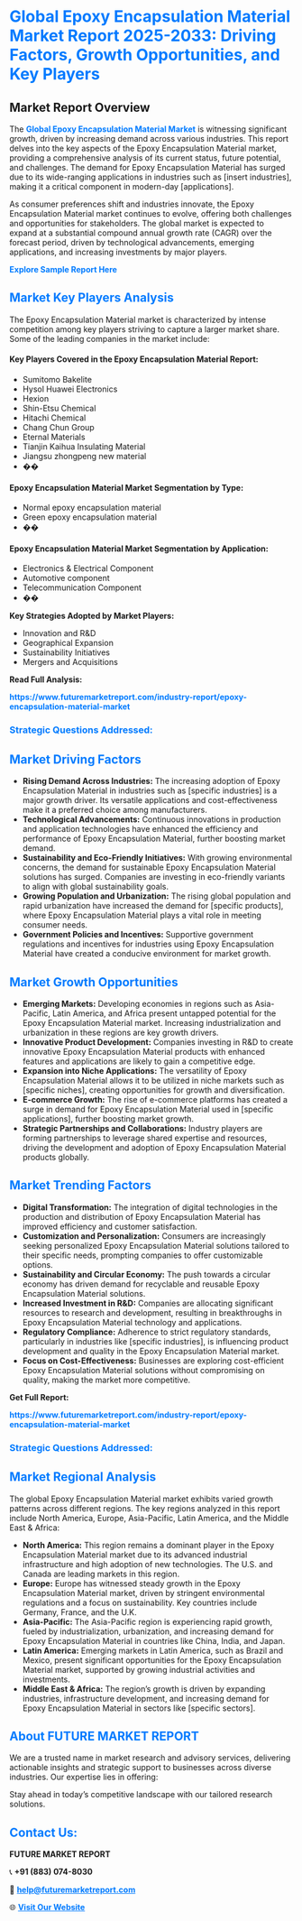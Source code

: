 <h1 style="color: #007BFF;">Global Epoxy Encapsulation Material Market Report 2025-2033: Driving Factors, Growth Opportunities, and Key Players</h1>

<section id="overview">
<h2>Market Report Overview</h2>
<p>The <a href="https://www.futuremarketreport.com/industry-report/epoxy-encapsulation-material-market" style="color: #007BFF; text-decoration: none;"><strong>Global Epoxy Encapsulation Material Market</strong></a> is witnessing significant growth, driven by increasing demand across various industries. This report delves into the key aspects of the Epoxy Encapsulation Material market, providing a comprehensive analysis of its current status, future potential, and challenges. The demand for Epoxy Encapsulation Material has surged due to its wide-ranging applications in industries such as [insert industries], making it a critical component in modern-day [applications].</p>
<p>As consumer preferences shift and industries innovate, the Epoxy Encapsulation Material market continues to evolve, offering both challenges and opportunities for stakeholders. The global market is expected to expand at a substantial compound annual growth rate (CAGR) over the forecast period, driven by technological advancements, emerging applications, and increasing investments by major players.</p>
</section>

<section id="overview">
<p><a href="https://www.futuremarketreport.com/request-sample/reportId=117993" style="color: #007BFF; text-decoration: none;"><strong>Explore Sample Report Here</strong></a></p>
</section>

<section id="key-players">
<h2 style="color: #007BFF;">Market Key Players Analysis</h2>
<p>The Epoxy Encapsulation Material market is characterized by intense competition among key players striving to capture a larger market share. Some of the leading companies in the market include:</p>
<h4>Key Players Covered in the Epoxy Encapsulation Material Report:</h4>
<ul><li>Sumitomo Bakelite</li><li>Hysol Huawei Electronics</li><li>Hexion</li><li>Shin-Etsu Chemical</li><li>Hitachi Chemical</li><li>Chang Chun Group</li><li>Eternal Materials</li><li>Tianjin Kaihua Insulating Material</li><li>Jiangsu zhongpeng new material</li><li>��</li></ul>
<h4>Epoxy Encapsulation Material Market Segmentation by Type:</h4>
<ul><li>Normal epoxy encapsulation material</li><li>Green epoxy encapsulation material</li><li>��</li></ul>

<h4>Epoxy Encapsulation Material Market Segmentation by Application:</h4>
<ul><li>Electronics &amp; Electrical Component</li><li>Automotive component</li><li>Telecommunication Component</li><li>��</li></ul>
<p><strong>Key Strategies Adopted by Market Players:</strong></p>
<ul>
<li>Innovation and R&D</li>
<li>Geographical Expansion</li>
<li>Sustainability Initiatives</li>
<li>Mergers and Acquisitions</li>
</ul>
</section>

<section>
<p><strong>Read Full Analysis: </strong></p><a href="https://www.futuremarketreport.com/industry-report/epoxy-encapsulation-material-market" style="color: #007BFF; text-decoration: none;"><strong>https://www.futuremarketreport.com/industry-report/epoxy-encapsulation-material-market</strong></a>
<h3 style="color: #007BFF;">Strategic Questions Addressed:</h3>
</section>

<section id="driving-factors">
<h2 style="color: #007BFF;">Market Driving Factors</h2>
<ul>
<li><strong>Rising Demand Across Industries:</strong> The increasing adoption of Epoxy Encapsulation Material in industries such as [specific industries] is a major growth driver. Its versatile applications and cost-effectiveness make it a preferred choice among manufacturers.</li>
<li><strong>Technological Advancements:</strong> Continuous innovations in production and application technologies have enhanced the efficiency and performance of Epoxy Encapsulation Material, further boosting market demand.</li>
<li><strong>Sustainability and Eco-Friendly Initiatives:</strong> With growing environmental concerns, the demand for sustainable Epoxy Encapsulation Material solutions has surged. Companies are investing in eco-friendly variants to align with global sustainability goals.</li>
<li><strong>Growing Population and Urbanization:</strong> The rising global population and rapid urbanization have increased the demand for [specific products], where Epoxy Encapsulation Material plays a vital role in meeting consumer needs.</li>
<li><strong>Government Policies and Incentives:</strong> Supportive government regulations and incentives for industries using Epoxy Encapsulation Material have created a conducive environment for market growth.</li>
</ul>
</section>

<section id="growth-opportunities">
<h2 style="color: #007BFF;">Market Growth Opportunities</h2>
<ul>
<li><strong>Emerging Markets:</strong> Developing economies in regions such as Asia-Pacific, Latin America, and Africa present untapped potential for the Epoxy Encapsulation Material market. Increasing industrialization and urbanization in these regions are key growth drivers.</li>
<li><strong>Innovative Product Development:</strong> Companies investing in R&D to create innovative Epoxy Encapsulation Material products with enhanced features and applications are likely to gain a competitive edge.</li>
<li><strong>Expansion into Niche Applications:</strong> The versatility of Epoxy Encapsulation Material allows it to be utilized in niche markets such as [specific niches], creating opportunities for growth and diversification.</li>
<li><strong>E-commerce Growth:</strong> The rise of e-commerce platforms has created a surge in demand for Epoxy Encapsulation Material used in [specific applications], further boosting market growth.</li>
<li><strong>Strategic Partnerships and Collaborations:</strong> Industry players are forming partnerships to leverage shared expertise and resources, driving the development and adoption of Epoxy Encapsulation Material products globally.</li>
</ul>
</section>

<section id="trending-factors">
<h2 style="color: #007BFF;">Market Trending Factors</h2>
<ul>
<li><strong>Digital Transformation:</strong> The integration of digital technologies in the production and distribution of Epoxy Encapsulation Material has improved efficiency and customer satisfaction.</li>
<li><strong>Customization and Personalization:</strong> Consumers are increasingly seeking personalized Epoxy Encapsulation Material solutions tailored to their specific needs, prompting companies to offer customizable options.</li>
<li><strong>Sustainability and Circular Economy:</strong> The push towards a circular economy has driven demand for recyclable and reusable Epoxy Encapsulation Material solutions.</li>
<li><strong>Increased Investment in R&D:</strong> Companies are allocating significant resources to research and development, resulting in breakthroughs in Epoxy Encapsulation Material technology and applications.</li>
<li><strong>Regulatory Compliance:</strong> Adherence to strict regulatory standards, particularly in industries like [specific industries], is influencing product development and quality in the Epoxy Encapsulation Material market.</li>
<li><strong>Focus on Cost-Effectiveness:</strong> Businesses are exploring cost-efficient Epoxy Encapsulation Material solutions without compromising on quality, making the market more competitive.</li>
</ul>
</section>

<section>
<p><strong>Get Full Report: </strong></p><a href="https://www.futuremarketreport.com/industry-report/epoxy-encapsulation-material-market" style="color: #007BFF; text-decoration: none;"><strong>https://www.futuremarketreport.com/industry-report/epoxy-encapsulation-material-market</strong></a>
<h3 style="color: #007BFF;">Strategic Questions Addressed:</h3>
</section>


<section id="regional-analysis">
<h2 style="color: #007BFF;">Market Regional Analysis</h2>
<p>The global Epoxy Encapsulation Material market exhibits varied growth patterns across different regions. The key regions analyzed in this report include North America, Europe, Asia-Pacific, Latin America, and the Middle East & Africa:</p>
<ul>
<li><strong>North America:</strong> This region remains a dominant player in the Epoxy Encapsulation Material market due to its advanced industrial infrastructure and high adoption of new technologies. The U.S. and Canada are leading markets in this region.</li>
<li><strong>Europe:</strong> Europe has witnessed steady growth in the Epoxy Encapsulation Material market, driven by stringent environmental regulations and a focus on sustainability. Key countries include Germany, France, and the U.K.</li>
<li><strong>Asia-Pacific:</strong> The Asia-Pacific region is experiencing rapid growth, fueled by industrialization, urbanization, and increasing demand for Epoxy Encapsulation Material in countries like China, India, and Japan.</li>
<li><strong>Latin America:</strong> Emerging markets in Latin America, such as Brazil and Mexico, present significant opportunities for the Epoxy Encapsulation Material market, supported by growing industrial activities and investments.</li>
<li><strong>Middle East & Africa:</strong> The region’s growth is driven by expanding industries, infrastructure development, and increasing demand for Epoxy Encapsulation Material in sectors like [specific sectors].</li>
</ul>
</section>

<footer>
<h2 style="color: #007BFF;">About FUTURE MARKET REPORT</h2>
<p>We are a trusted name in market research and advisory services, delivering actionable insights and strategic support to businesses across diverse industries. Our expertise lies in offering:</p>

<p>Stay ahead in today’s competitive landscape with our tailored research solutions.</p>

<h2 style="color: #007BFF;">Contact Us:</h2>
<p><strong>FUTURE MARKET REPORT</strong></p>
<p>📞 <strong>+91 (883) 074-8030</strong></p>
<p>📧 <strong><a href="mailto:help@futuremarketreport.com" style="color: #007BFF;">help@futuremarketreport.com</a></strong></p>
<p>🌐 <strong><a href="https://www.futuremarketreport.com/" style="color: #007BFF;">Visit Our Website</a></strong></p>
</footer>
